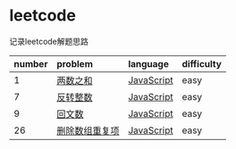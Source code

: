 # leetcode

记录leetcode解题思路

| number | problem | language | difficulty |
| :--- | :--- | :--- | :--- |
| 1 | [两数之和](https://leetcode-cn.com/problems/two-sum/description/) | [JavaScript](/liang-shu-zhi-he.md) | easy |
| 7 | [反转整数](https://leetcode-cn.com/problems/reverse-integer/description/) | [JavaScript](/fan-zhuan-zheng-shu.md) | easy |
| 9 | [回文数](https://leetcode-cn.com/problems/palindrome-number/description/) | [JavaScript](/hui-wen-shu.md) | easy |
| 26 | [删除数组重复项](https://leetcode-cn.com/problems/remove-duplicates-from-sorted-array/description/) | [JavaScript](/shan-chu-zhong-fu-xiang.md) | easy |



